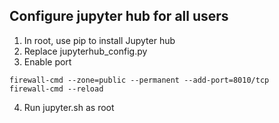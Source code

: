 ## Configure jupyter hub for all users

1. In root, use pip to install Jupyter hub
2. Replace jupyterhub_config.py
3. Enable port

```
firewall-cmd --zone=public --permanent --add-port=8010/tcp
firewall-cmd --reload
```

4. Run jupyter.sh as root
